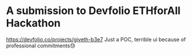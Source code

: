 # A submission to Devfolio ETHforAll Hackathon
https://devfolio.co/projects/giveth-b3e7
Just a POC, terrible ui because of professional commitments😓
